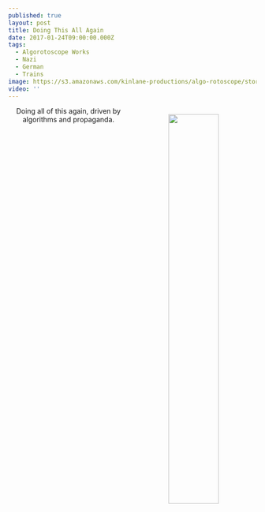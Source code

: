```yaml
---
published: true
layout: post
title: Doing This All Again
date: 2017-01-24T09:00:00.000Z
tags:
  - Algorotoscope Works
  - Nazi
  - German
  - Trains
image: https://s3.amazonaws.com/kinlane-productions/algo-rotoscope/stories/status-berlin_propaganda_leaflets.jpg
video: ''
---
```

<p align="center"><img src="{{ page.image }}" width="45%" align="right" style="padding: 15px;" /></p>
<center>Doing all of this again, driven by algorithms and propaganda.</center>
